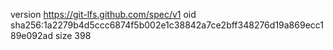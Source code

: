 version https://git-lfs.github.com/spec/v1
oid sha256:1a2279b4d5ccc6874f5b002e1c38842a7ce2bff348276d19a869ecc189e092ad
size 398

